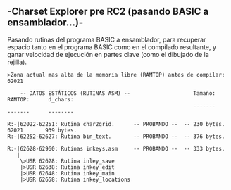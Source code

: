 ## -Charset Explorer pre RC2 (pasando BASIC a ensamblador...)-

Pasando rutinas del programa BASIC a ensamblador, para recuperar espacio tanto en el programa BASIC
como en el compilado resultante, y ganar velocidad de ejecución en partes clave (como el dibujado
de la rejilla).

```
>Zona actual mas alta de la memoria libre (RAMTOP) antes de compilar: 62021

	-- DATOS ESTÁTICOS (RUTINAS ASM) --                    Tamaño:      RAMTOP:      d_chars:
                                                           -------      -------      --------

R:-|62022-62251: Rutina char2grid.	    -- PROBANDO --	-- 230 bytes.	 62021		 939 bytes.
R:-|62252-62627: Rutina bin_text.	    -- PROBANDO --	-- 376 bytes.

R:-|62628-62960: Rutinas inkeys.asm	    -- PROBANDO --	-- 333 bytes.
   |
    \>USR 62628: Rutina inley_save
    |>USR 62638: Rutina inkey_edit
    |>USR 62648: Rutina inkey_main
    |>USR 62658: Rutina inkey_locations
```
